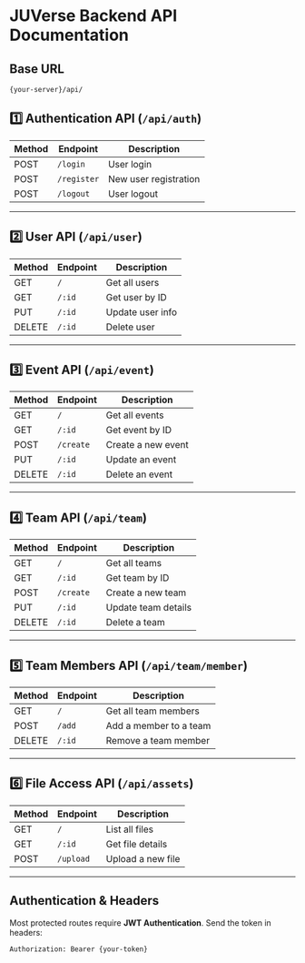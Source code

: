 # JUVerse Backend API Documentation

## Base URL
```
{your-server}/api/
```

## 1️⃣ Authentication API (`/api/auth`)
| Method | Endpoint      | Description            |
|--------|-------------|------------------------|
| POST   | `/login`    | User login             |
| POST   | `/register` | New user registration  |
| POST   | `/logout`   | User logout            |

---

## 2️⃣ User API (`/api/user`)
| Method | Endpoint   | Description          |
|--------|-----------|----------------------|
| GET    | `/`       | Get all users        |
| GET    | `/:id`    | Get user by ID       |
| PUT    | `/:id`    | Update user info     |
| DELETE | `/:id`    | Delete user          |

---

## 3️⃣ Event API (`/api/event`)
| Method | Endpoint    | Description          |
|--------|------------|----------------------|
| GET    | `/`        | Get all events       |
| GET    | `/:id`     | Get event by ID      |
| POST   | `/create`  | Create a new event   |
| PUT    | `/:id`     | Update an event      |
| DELETE | `/:id`     | Delete an event      |

---

## 4️⃣ Team API (`/api/team`)
| Method | Endpoint   | Description         |
|--------|-----------|---------------------|
| GET    | `/`       | Get all teams       |
| GET    | `/:id`    | Get team by ID      |
| POST   | `/create` | Create a new team   |
| PUT    | `/:id`    | Update team details |
| DELETE | `/:id`    | Delete a team       |

---

## 5️⃣ Team Members API (`/api/team/member`)
| Method | Endpoint  | Description             |
|--------|----------|-------------------------|
| GET    | `/`      | Get all team members    |
| POST   | `/add`   | Add a member to a team  |
| DELETE | `/:id`   | Remove a team member    |

---

## 6️⃣ File Access API (`/api/assets`)
| Method | Endpoint   | Description         |
|--------|-----------|---------------------|
| GET    | `/`       | List all files      |
| GET    | `/:id`    | Get file details    |
| POST   | `/upload` | Upload a new file   |

---

## Authentication & Headers
Most protected routes require **JWT Authentication**. Send the token in headers:
```
Authorization: Bearer {your-token}
```

